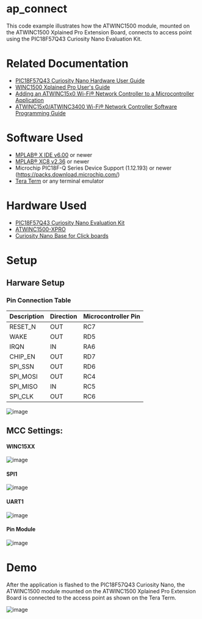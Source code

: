 # ap_connect
 This code example illustrates how the ATWINC1500 module, mounted on the ATWINC1500 Xplained Pro Extension Board, connects to access point using the PIC18F57Q43 Curiosity Nano Evaluation Kit.
 # Related Documentation
 * [PIC18F57Q43 Curiosity Nano Hardware User Guide](https://ww1.microchip.com/downloads/en/DeviceDoc/PIC18F57Q43-Curiosity-Nano-HW-UserGuide-DS40002186B.pdf)
 * [ WINC1500 Xplained Pro User's Guide](https://ww1.microchip.com/downloads/en/DeviceDoc/50002616A.pdf)
 * [Adding an ATWINC15x0 Wi-Fi® Network Controller to a Microcontroller Application](https://ww1.microchip.com/downloads/en/Appnotes/Adding-an-ATWINC15x0-Wi-Fi-Network-Controller-to-a-Microcontroller-Application-Application-Note-DS00002907B.pdf)
 * [ATWINC15x0/ATWINC3400 Wi-Fi® Network Controller Software Programming Guide](https://ww1.microchip.com/downloads/en/Appnotes/ATWINC15x0-ATWINC3400-Wi-Fi-Network-Controller-DS70005305D.pdf)

 
# Software Used
 * [MPLAB® X IDE v6.00](https://www.microchip.com/en-us/tools-resources/develop/mplab-x-ide) or newer
 * [MPLAB® XC8 v2.36](https://www.microchip.com/en-us/tools-resources/develop/mplab-xc-compilers/downloads-documentation#XC8) or newer
 * Microchip PIC18F-Q Series Device Support (1.12.193) or newer (https://packs.download.microchip.com/)
 * [Tera Term](https://www.heise.de/download/product/tera-term-51776) or any terminal emulator

# Hardware Used
* [PIC18F57Q43 Curiosity Nano Evaluation Kit](https://www.microchip.com/en-us/development-tool/DM164150)
* [ATWINC1500-XPRO](https://www.microchip.com/en-us/development-tool/atwinc1500-xpro)
* [Curiosity Nano Base for Click boards](https://www.microchip.com/en-us/development-tool/AC164162)
# Setup
## Harware Setup
### Pin Connection Table

| Description | Direction| Microcontroller Pin|
| ------------- | ------------- |-------------
| RESET_N  | OUT | RC7
| WAKE  |OUT | RD5
| IRQN  |IN | RA6
| CHIP_EN  |OUT | RD7
| SPI_SSN  |OUT | RD6
| SPI_MOSI |OUT | RC4
| SPI_MISO |IN | RC5
| SPI_CLK |OUT | RC6



![image](https://user-images.githubusercontent.com/66494140/190973658-34e1c03e-8b0b-43c3-8cc5-1a3071084b04.png)

## MCC Settings:
#### WINC15XX 
![image](https://user-images.githubusercontent.com/66494140/190971137-07f58d36-2cea-49be-837d-9f0eabf34881.png)
#### SPI1
![image](https://user-images.githubusercontent.com/66494140/190971385-b3871069-de79-48af-b992-d6c1d32a845a.png)
#### UART1
![image](https://user-images.githubusercontent.com/66494140/190971497-8c279b61-1526-46df-81c9-a58c14270e2d.png)
#### Pin Module
![image](https://user-images.githubusercontent.com/66494140/190971794-c3f248c6-59c1-4a3f-a496-78f3d73d3559.png)
# Demo
After the application is flashed to the PIC18F57Q43 Curiosity Nano, the ATWINC1500 module mounted on the ATWINC1500 Xplained Pro Extension Board is connected to the access point as shown on the Tera Term.


![image](https://user-images.githubusercontent.com/66494140/190977755-6ce32deb-e980-4fcf-a1d5-05585e4459fd.png)


